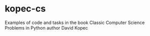 # kopec-cs
Examples of code and tasks in the book Classic Computer Science Problems in Python
author David Kopec
